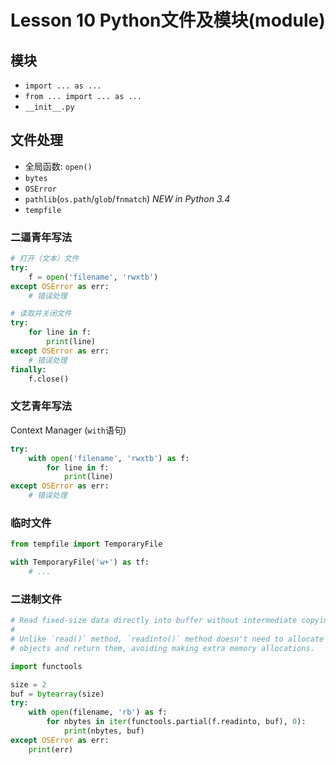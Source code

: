 # Lesson 10 Python文件及模块(module)

## 模块
	
- `import ... as ...`
- `from ... import ... as ...`
- `__init__.py`

## 文件处理

- 全局函数: `open()`
- `bytes`
- `OSError`
- `pathlib`(`os.path`/`glob`/`fnmatch`) *NEW in Python 3.4*
- `tempfile`

### 二逼青年写法

```python
# 打开（文本）文件
try:
    f = open('filename', 'rwxtb')
except OSError as err:
    # 错误处理

# 读取并关闭文件
try:
    for line in f:
        print(line)
except OSError as err:
    # 错误处理
finally:
    f.close()
```

### 文艺青年写法

Context Manager (`with`语句)
```python
try:
    with open('filename', 'rwxtb') as f:
        for line in f:
            print(line)
except OSError as err:
    # 错误处理
```

### 临时文件

```python
from tempfile import TemporaryFile

with TemporaryFile('w+') as tf:
    # ...
```

### 二进制文件

```python
# Read fixed-size data directly into buffer without intermediate copying.
#
# Unlike `read()` method, `readinto()` method doesn't need to allocate new
# objects and return them, avoiding making extra memory allocations.

import functools

size = 2
buf = bytearray(size)
try:
    with open(filename, 'rb') as f:
        for nbytes in iter(functools.partial(f.readinto, buf), 0):
            print(nbytes, buf)
except OSError as err:
    print(err)
```
